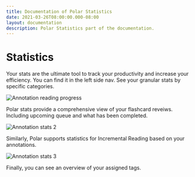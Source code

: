 ```yaml
---
title: Documentation of Polar Statistics
date: 2021-03-26T08:00:00.000-08:00
layout: documentation
description: Polar Statistics part of the documentation.
---
```


# Statistics

Your stats are the ultimate tool to track your productivity and increase your efficiency. You can find it in the left side nav. See your granular stats by specific categories.

<img alt="Annotation reading progress" src="https://i.imgur.com/XdwVEdn.png">

Polar stats provide a comprehensive view of your flashcard reveiws. Including upcoming queue and what has been completed.

<img alt="Annotation stats 2" src="https://i.imgur.com/UrTPChs.png">

Similarly, Polar supports statistics for Incremental Reading based on your annotations.

<img alt="Annotation stats 3" src="https://i.imgur.com/vLeyfye.png">

Finally, you can see an overview of your assigned tags.
